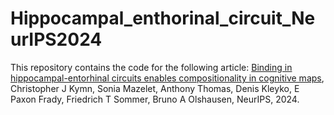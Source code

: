 # Hippocampal_enthorinal_circuit_NeurIPS2024

This repository contains the code for the following article:
[Binding in hippocampal-entorhinal circuits enables compositionality in cognitive maps](https://arxiv.org/abs/2406.18808), Christopher J Kymn, Sonia Mazelet, Anthony Thomas, Denis Kleyko, E Paxon Frady, Friedrich T Sommer, Bruno A Olshausen, NeurIPS, 2024.
